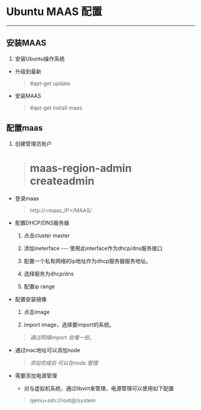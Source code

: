 # Ubuntu MAAS 配置

***

## 安装MAAS

1. 安装Ubuntu操作系统

- 升级到最新

    >   #apt-get update

- 安装MAAS

    >   #apt-get install maas 

## 配置maas

1. 创建管理员账户

    >   # maas-region-admin createadmin

- 登录maas

    > http://<maas_IP>/MAAS/
        
- 配置DHCP/DNS服务器

    1. 点击cluster master

    2. 添加ineterface --- 使用此interface作为dhcp/dns服务接口

    3. 配置一个私有网络的ip地址作为dhcp服务器服务地址。

    4. 选择服务为dhcp/dns

    5. 配置ip range

- 配置安装镜像

    1. 点击image

    2. import image，选择要import的系统。
    
    >*通过网络import 会慢一些。*

- 通过mac地址可以添加node

    > *添加完成后 可以在node 管理*

- 需要添加电源管理

    - 对与虚拟机系统，通过libvirt来管理，电源管理可以使用如下配置
    
    >qemu+ssh://root@<IP>/system
